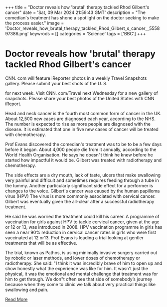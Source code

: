 +++
title = "Doctor reveals how 'brutal' therapy tackled Rhod Gilbert's cancer"
date = 'Sat, 09 Mar 2024 21:59:43 GMT'
description = "The comedian's treatment has shone a spotlight on the doctor seeking to make the process easier."
image = 'Doctor_reveals_how_brutal_therapy_tackled_Rhod_Gilbert_s_cancer__555897386.png'
keywrods =  []
categories = 'Science'
tags = ['BBC']
+++

# Doctor reveals how 'brutal' therapy tackled Rhod Gilbert's cancer

CNN.
com will feature iReporter photos in a weekly Travel Snapshots gallery.
Please submit your best shots of the U.
S.

for next week.
Visit CNN.
com/Travel next Wednesday for a new gallery of snapshots.
Please share your best photos of the United States with CNN iReport.

Head and neck cancer is the fourth most common form of cancer in the UK.
About 12,500 new cases are diagnosed each year, according to the NHS.
The number is expected to rise as more people are diagnosed with the disease.
It is estimated that one in five new cases of cancer will be treated with chemotherapy.

Prof Evans discovered the comedian<bb>'s treatment was to be to be a few days before it began.
About 4,000 people die from it annually, according to the World Health Organisation.
He says he doesn<bb>"t think he knew before he started how impactful it would be.
Gilbert was treated with radiotherapy and chemotherapy.

The side effects are a dry mouth, lack of taste, ulcers that make swallowing very painful and difficult and sometimes requires feeding through a tube in the tummy.
Another particularly significant side effect for a performer is changes to the voice.
Gilbert's cancer was caused by the human papilloma virus (HPV) The virus is more commonly associated with cervical cancer.
Gilbert was eventually given the all-clear after a successful radiotherapy treatment.

He said he was worried the treatment could kill his career.
A programme of vaccination for girls against HPV to tackle cervical cancer, given at the age or 12 or 13, was introduced in 2008.
HPV vaccination programme in girls has seen a near 90% reduction in cervical cancer rates in girls who were first vaccinated at 12 or13.
Prof Evans is leading a trial looking at gentler treatments that will be as effective.

The trial, known as Pathos, is using minimally invasive surgery carried out by robotic or laser methods, and lower doses of chemotherapy or radiotherapy.
She said: <bb>"I think it was incredibly brave of him to open up and show honestly what the experience was like for him.
It wasn<bb>'t just the physical, it was the emotional and mental challenge that treatment was for him to get through.
We don<bb>"t often see that side of somebody’s journey because when they come to clinic we talk about very practical things like swallowing and pain.


[Read More](https://www.bbc.co.uk/news/uk-wales-68406386)
